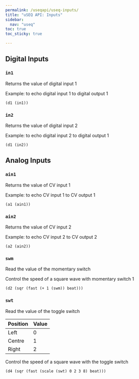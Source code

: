 ```yaml
---
permalink: /useqapi/useq-inputs/
title: "uSEQ API: Inputs"
sidebar:
  nav: "useq"
toc: true
toc_sticky: true

---
```


## Digital Inputs

### `in1`

Returns the value of digital input 1 

Example: to echo digital input 1 to digital output 1
```
(d1 (in1))
```

### `in2`

Returns the value of digital input 2

Example: to echo digital input 2 to digital output 1
```
(d1 (in2))
```

## Analog Inputs

### `ain1`

Returns the value of CV input 1

Example: to echo CV input 1 to CV output 1
```
(a1 (ain1))
```

### `ain2`

Returns the value of CV input 2

Example: to echo CV input 2 to CV output 2
```
(a2 (ain2))
```

### `swm`

Read the value of the momentary switch


Control the speed of a square wave with momentary switch 1
```
(d2 (sqr (fast (+ 1 (swm)) beat)))
```

### `swt`

Read the value of the toggle switch

| Position | Value  |
| --- | --- |
| Left | 0 |
| Centre | 1 |
| Right | 2 |



Control the speed of a square wave with the toggle switch 
```
(d4 (sqr (fast (scale (swt) 0 2 3 8) beat)))
```


